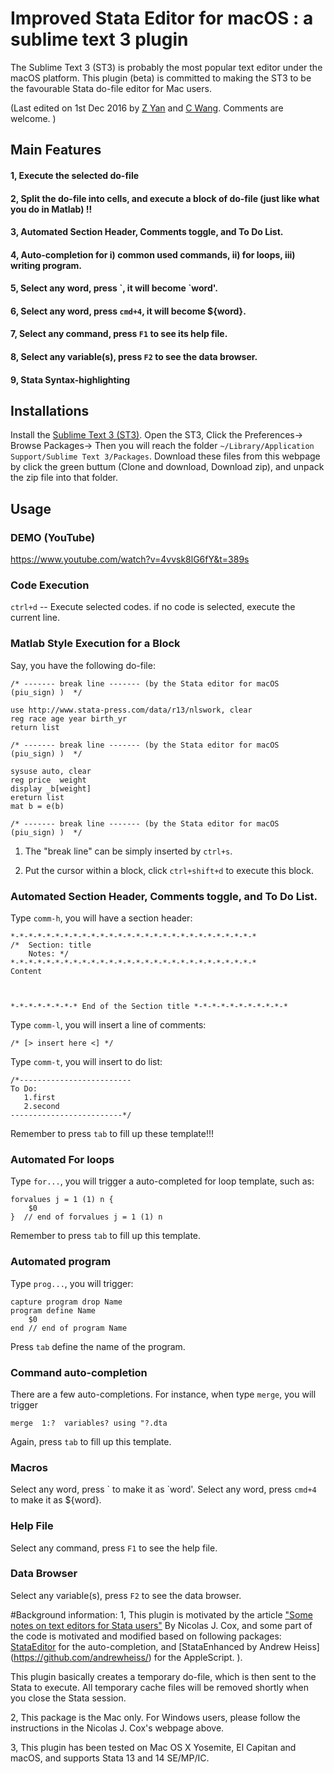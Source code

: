 # Improved Stata Editor for macOS : a sublime text 3 plugin

The Sublime Text 3 (ST3) is probably the most popular text editor under the macOS platform. This plugin (beta) is committed to making the ST3 to be the favourable Stata do-file editor for Mac users.  

(Last edited on 1st Dec 2016 by [Z Yan](mailto:helloyzz@gmail.com) and [C Wang](mailto:flora7819@gmail.com). Comments are welcome. )

## Main Features
#### 1, Execute the selected do-file 
#### 2, Split the do-file into cells, and execute a block of do-file (just like what you do in Matlab) !!
#### 3, Automated Section Header, Comments toggle, and To Do List.
#### 4, Auto-completion for i) common used commands, ii) for loops, iii) writing program.
#### 5, Select any **word**, press \`, it will become **\`word'**. 
#### 6, Select any **word**, press `cmd+4`, it will become **${word}**. 
#### 7, Select any command, press `F1` to see its help file. 
#### 8, Select any variable(s), press `F2` to see the data browser. 
#### 9, Stata Syntax-highlighting  

## Installations 

Install the [Sublime Text 3 (ST3)](https://www.sublimetext.com/3). Open the ST3, Click the Preferences-> Browse Packages-> Then you will reach the folder `~/Library/Application Support/Sublime Text 3/Packages`. Download these files from this webpage by click the green buttum (Clone and download, Download zip), and unpack the zip file into that folder. 

## Usage 
### DEMO (YouTube)
https://www.youtube.com/watch?v=4vvsk8lG6fY&t=389s

### Code Execution
`ctrl+d` -- Execute selected codes. if no code is selected, execute the current line.
### Matlab Style Execution for a Block
Say, you have the following do-file:
 
    /* ------- break line ------- (by the Stata editor for macOS (piu_sign) )  */
    
    use http://www.stata-press.com/data/r13/nlswork, clear
    reg race age year birth_yr
    return list
    
    /* ------- break line ------- (by the Stata editor for macOS (piu_sign) )  */
    
    sysuse auto, clear
    reg price  weight
    display _b[weight]
    ereturn list
    mat b = e(b)
    
    /* ------- break line ------- (by the Stata editor for macOS (piu_sign) )  */
1) The "break line" can be simply inserted by `ctrl+s`.

2) Put the cursor within a block, click  `ctrl+shift+d` to execute this block.

### Automated Section Header, Comments toggle, and To Do List.
Type `comm-h`, you will have a section header:

    *-*-*-*-*-*-*-*-*-*-*-*-*-*-*-*-*-*-*-*-*-*-*-*-*-*-*-*
    /*  Section: title        
        Notes: */
    *-*-*-*-*-*-*-*-*-*-*-*-*-*-*-*-*-*-*-*-*-*-*-*-*-*-*-*
    Content  
    
    
    
    *-*-*-*-*-*-*-* End of the Section title *-*-*-*-*-*-*-*-*-*-*

Type `comm-l`, you will insert a line of comments:

    /* [> insert here <] */ 

Type `comm-t`, you will insert to do list:

    /*------------------------- 
    To Do:
       1.first  
       2.second  
    -------------------------*/ 



Remember to press `tab` to fill up these template!!!

### Automated For loops
Type `for...`, you will trigger a auto-completed for loop template, such as:

    forvalues j = 1 (1) n {
    	$0
    }  // end of forvalues j = 1 (1) n

Remember to press `tab` to fill up this template.

### Automated program
Type `prog...`, you will trigger:

    capture program drop Name
    program define Name
        $0
    end // end of program Name

Press `tab` define the name of the program.




### Command auto-completion
There are a few auto-completions. For instance, when type `merge`, you will trigger

    merge  1:?  variables? using "?.dta

Again, press `tab` to fill up this template.

### Macros
Select any word, press \` to make it as \`word'. 
Select any word, press `cmd+4` to make it as ${word}. 

### Help File 
 Select any command, press `F1` to see the help file. 

### Data Browser
Select any variable(s), press `F2` to see the data browser.


 


 
 
#Background information:
1, This plugin is motivated by the article ["Some notes on text editors for Stata users"](http://fmwww.bc.edu/repec/bocode/t/textEditors.html#vim) By Nicolas J. Cox, and some part of the code is motivated and modified based on following packages: [StataEditor](https://github.com/mattiasnordin/) for the auto-completion, and [StataEnhanced by Andrew Heiss] (https://github.com/andrewheiss/) for the AppleScript.
).

This plugin basically creates a temporary do-file, which is then sent to the Stata to execute. All temporary cache files will be removed shortly when you close the Stata session.


2, This package is the Mac only. For Windows users, please follow the instructions in the Nicolas J. Cox's webpage above.
 
        
3, This plugin has been tested on Mac OS X Yosemite, El Capitan and macOS, and supports Stata 13 and 14 SE/MP/IC.
 
